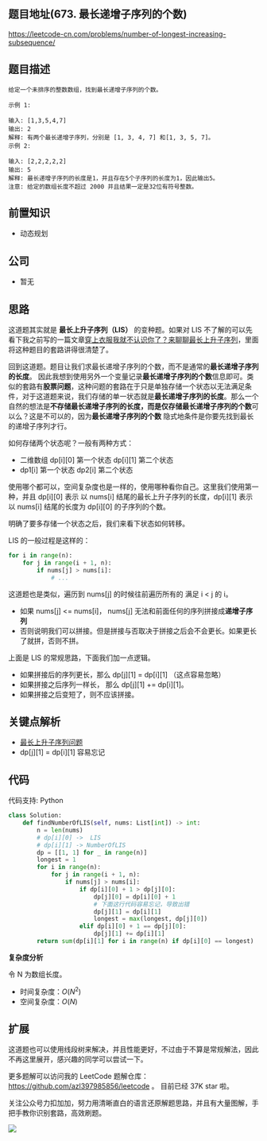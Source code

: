 ## 题目地址(673. 最长递增子序列的个数)

https://leetcode-cn.com/problems/number-of-longest-increasing-subsequence/

## 题目描述

```
给定一个未排序的整数数组，找到最长递增子序列的个数。

示例 1:

输入: [1,3,5,4,7]
输出: 2
解释: 有两个最长递增子序列，分别是 [1, 3, 4, 7] 和[1, 3, 5, 7]。
示例 2:

输入: [2,2,2,2,2]
输出: 5
解释: 最长递增子序列的长度是1，并且存在5个子序列的长度为1，因此输出5。
注意: 给定的数组长度不超过 2000 并且结果一定是32位有符号整数。

```

## 前置知识

- 动态规划

## 公司

- 暂无

## 思路

这道题其实就是 **最长上升子序列（LIS）** 的变种题。如果对 LIS 不了解的可以先看下我之前写的一篇文章[穿上衣服我就不认识你了？来聊聊最长上升子序列](https://lucifer.ren/blog/2020/06/20/LIS/ "穿上衣服我就不认识你了？来聊聊最长上升子序列")，里面将这种题目的套路讲得很清楚了。

回到这道题。题目让我们求最长递增子序列的个数，而不是通常的**最长递增子序列的长度**。 因此我想到使用另外一个变量记录**最长递增子序列的个数**信息即可。类似的套路有**股票问题**，这种问题的套路在于只是单独存储一个状态以无法满足条件，对于这道题来说，我们存储的单一状态就是**最长递增子序列的长度**。那么一个自然的想法是**不存储最长递增子序列的长度，而是仅存储最长递增子序列的个数**可以么？这是不可以的，因为**最长递增子序列的个数** 隐式地条件是你要先找到最长的递增子序列才行。

如何存储两个状态呢？一般有两种方式：

- 二维数组 dp[i][0] 第一个状态 dp[i][1] 第二个状态
- dp1[i] 第一个状态 dp2[i] 第二个状态

使用哪个都可以，空间复杂度也是一样的，使用哪种看你自己。这里我们使用第一种，并且 dp[i][0] 表示 以 nums[i] 结尾的最长上升子序列的长度，dp[i][1] 表示 以 nums[i] 结尾的长度为 dp[i][0] 的子序列的个数。

明确了要多存储一个状态之后，我们来看下状态如何转移。

LIS 的一般过程是这样的：

```py
for i in range(n):
    for j in range(i + 1, n):
        if nums[j] > nums[i]:
            # ...
```

这道题也是类似，遍历到 nums[j] 的时候往前遍历所有的 满足 i < j 的 i。

- 如果 nums[j] <= nums[i]， nums[j] 无法和前面任何的序列拼接成**递增子序列**
- 否则说明我们可以拼接。但是拼接与否取决于拼接之后会不会更长。如果更长了就拼，否则不拼。

上面是 LIS 的常规思路，下面我们加一点逻辑。

- 如果拼接后的序列更长，那么 dp[j][1] = dp[i][1] （这点容易忽略）
- 如果拼接之后序列一样长， 那么 dp[j][1] += dp[i][1]。
- 如果拼接之后变短了，则不应该拼接。

## 关键点解析

- [最长上升子序列问题](https://lucifer.ren/blog/2020/06/20/LIS/)
- dp[j][1] = dp[i][1] 容易忘记

## 代码

代码支持: Python

```py
class Solution:
    def findNumberOfLIS(self, nums: List[int]) -> int:
        n = len(nums)
        # dp[i][0] ->  LIS
        # dp[i][1] -> NumberOfLIS
        dp = [[1, 1] for _ in range(n)]
        longest = 1
        for i in range(n):
            for j in range(i + 1, n):
                if nums[j] > nums[i]:
                    if dp[i][0] + 1 > dp[j][0]:
                        dp[j][0] = dp[i][0] + 1
                        # 下面这行代码容易忘记，导致出错
                        dp[j][1] = dp[i][1]
                        longest = max(longest, dp[j][0])
                    elif dp[i][0] + 1 == dp[j][0]:
                        dp[j][1] += dp[i][1]
        return sum(dp[i][1] for i in range(n) if dp[i][0] == longest)

```

**复杂度分析**

令 N 为数组长度。

- 时间复杂度：$O(N^2)$
- 空间复杂度：$O(N)$

## 扩展

这道题也可以使用线段树来解决，并且性能更好，不过由于不算是常规解法，因此不再这里展开，感兴趣的同学可以尝试一下。

更多题解可以访问我的 LeetCode 题解仓库：https://github.com/azl397985856/leetcode 。 目前已经 37K star 啦。

关注公众号力扣加加，努力用清晰直白的语言还原解题思路，并且有大量图解，手把手教你识别套路，高效刷题。

![](https://tva1.sinaimg.cn/large/007S8ZIlly1ghlud0qh2oj30p00dwt9t.jpg)

